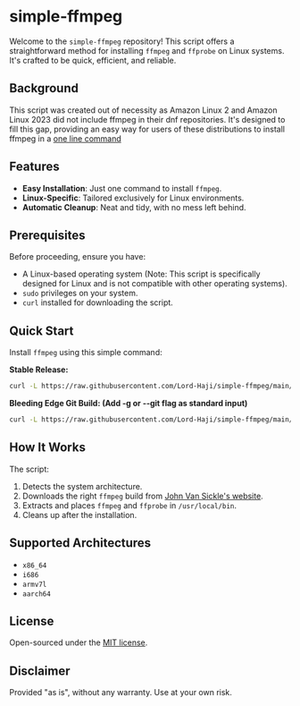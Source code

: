 # simple-ffmpeg

Welcome to the `simple-ffmpeg` repository! This script offers a straightforward method for installing `ffmpeg` and `ffprobe` on Linux systems. It's crafted to be quick, efficient, and reliable.

## Background

This script was created out of necessity as Amazon Linux 2 and Amazon Linux 2023 did not include ffmpeg in their dnf repositories. It's designed to fill this gap, providing an easy way for users of these distributions to install ffmpeg in a [one line command](#quick-start)

## Features

- **Easy Installation**: Just one command to install `ffmpeg`.
- **Linux-Specific**: Tailored exclusively for Linux environments.
- **Automatic Cleanup**: Neat and tidy, with no mess left behind.

## Prerequisites

Before proceeding, ensure you have:
- A Linux-based operating system (Note: This script is specifically designed for Linux and is not compatible with other operating systems).
- `sudo` privileges on your system.
- `curl` installed for downloading the script.

## Quick Start

Install `ffmpeg` using this simple command:

**Stable Release:**

```bash
curl -L https://raw.githubusercontent.com/Lord-Haji/simple-ffmpeg/main/simple_ffmpeg.sh | sudo bash
```

**Bleeding Edge Git Build: (Add -g or --git flag as standard input)**

```bash
curl -L https://raw.githubusercontent.com/Lord-Haji/simple-ffmpeg/main/simple_ffmpeg.sh | sudo bash -s -- -g
```

## How It Works

The script:
1. Detects the system architecture.
2. Downloads the right `ffmpeg` build from [John Van Sickle's website](https://johnvansickle.com/ffmpeg/).
3. Extracts and places `ffmpeg` and `ffprobe` in `/usr/local/bin`.
4. Cleans up after the installation.

## Supported Architectures

- `x86_64`
- `i686`
- `armv7l`
- `aarch64`


## License

Open-sourced under the [MIT license](https://opensource.org/licenses/MIT).

## Disclaimer

Provided "as is", without any warranty. Use at your own risk.

